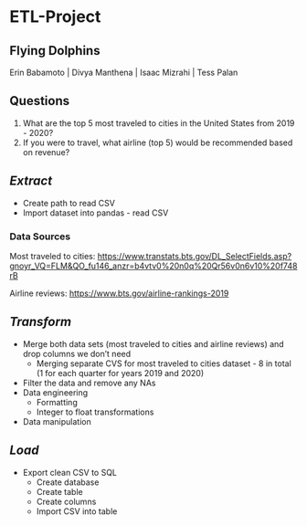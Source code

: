 # ETL-Project

## Flying Dolphins
Erin Babamoto | Divya Manthena | Isaac Mizrahi | Tess Palan

## Questions
1. What are the top 5 most traveled to cities in the United States from 2019 - 2020?
2. If you were to travel, what airline (top 5) would be recommended based on revenue?

## *Extract*
- Create path to read CSV
- Import dataset into pandas - read CSV

### Data Sources

Most traveled to cities:
https://www.transtats.bts.gov/DL_SelectFields.asp?gnoyr_VQ=FLM&QO_fu146_anzr=b4vtv0%20n0q%20Qr56v0n6v10%20f748rB

Airline reviews:
https://www.bts.gov/airline-rankings-2019


## *Transform*
- Merge both data sets (most traveled to cities and airline reviews) and drop columns we don’t need
  - Merging separate CVS for most traveled to cities dataset - 8 in total (1 for each quarter for years 2019 and 2020)
- Filter the data and remove any NAs
- Data engineering
  - Formatting
  - Integer to float transformations
- Data manipulation

## *Load*
- Export clean CSV to SQL
  - Create database
  - Create table
  - Create columns
  - Import CSV into table
